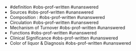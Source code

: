 - #definition #obs-prof-written #unanswered
- Sources #obs-prof-written #unanswered
- Composition : #obs-prof-written #unanswered
- Circulation #obs-prof-written #unanswered
- Mechanism of Turnover #obs-prof-written #unanswered
- Functions #obs-prof-written #unanswered
- Clinical Significance #obs-prof-written #unanswered
- Color of liquor & Diagnosis  #obs-prof-written #unanswered